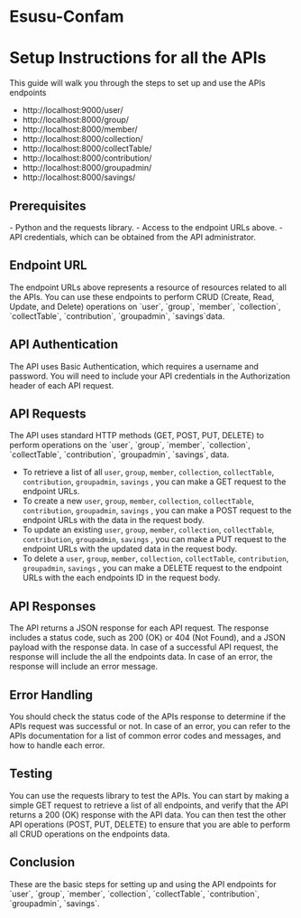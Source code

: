 # Esusu-Confam
<h1>Setup Instructions for all the APIs</h1>
This guide will walk you through the steps to set up and use the APIs endpoints 

- http://localhost:9000/user/
- http://localhost:8000/group/
- http://localhost:8000/member/
- http://localhost:8000/collection/
- http://localhost:8000/collectTable/
- http://localhost:8000/contribution/
- http://localhost:8000/groupadmin/
- http://localhost:8000/savings/ 

<h2>Prerequisites</h2>
- Python and the requests library.
- Access to the endpoint URLs above.
- API credentials, which can be obtained from the API administrator.
<h2>Endpoint URL</h2>
The endpoint URLs above represents a resource of resources related to all the APIs. You can use these endpoints to 
perform CRUD (Create, Read, Update, and Delete) operations on `user`, `group`, `member`, `collection`, `collectTable`, `contribution`, `groupadmin`, `savings`data.

<h2>API Authentication</h2>
The API uses Basic Authentication, which requires a username and password. You will need to include your API credentials in the Authorization header of each API request.

<h2>API Requests</h2>
The API uses standard HTTP methods (GET, POST, PUT, DELETE) to perform operations on the `user`, `group`, `member`, `collection`, `collectTable`, `contribution`, `groupadmin`, `savings`, data.

- To retrieve a list of all `user`, `group`, `member`, `collection`, `collectTable`, `contribution`, `groupadmin`, `savings` , you can make a GET request to the endpoint URLs.
- To create a new `user`, `group`, `member`, `collection`, `collectTable`, `contribution`, `groupadmin`, `savings` , you can make a POST request to the endpoint URLs with the data in the request body.
- To update an existing `user`, `group`, `member`, `collection`, `collectTable`, `contribution`, `groupadmin`, `savings` , you can make a PUT request to the endpoint URLs with the updated data in the request body.
- To delete a `user`, `group`, `member`, `collection`, `collectTable`, `contribution`, `groupadmin`, `savings` , you can make a DELETE request to the endpoint URLs with the each endpoints ID in the request body.

<h2>API Responses</h2>
The API returns a JSON response for each API request. The response includes a status code, such as 200 (OK) or 404 (Not Found), and a JSON payload with the response data.
In case of a successful API request, the response will include the all the endpoints data. In case of an error, the response will include an error message.

<h2>Error Handling</h2>
You should check the status code of the APIs response to determine if the APIs request was successful or not. In case of an error, you can refer to the APIs documentation for a list of common error codes and messages, and how to handle each error.

<h2>Testing</h2>
You can use the requests library to test the APIs. You can start by making a simple GET request to retrieve a list of all endpoints, and verify that the API returns a 200 (OK) response with the API data. You can then test the other API operations (POST, PUT, DELETE) to ensure that you are able to perform all CRUD operations on the endpoints data.

<h2>Conclusion</h2>
These are the basic steps for setting up and using the API endpoints for `user`, `group`, `member`, `collection`, `collectTable`, `contribution`, `groupadmin`, `savings`.
